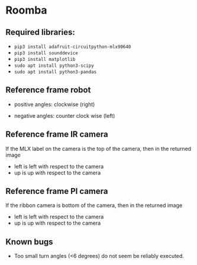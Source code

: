 # Roomba

## Required libraries:

+ ```pip3 install adafruit-circuitpython-mlx90640```
+ ```pip3 install sounddevice```
+ ```pip3 install matplotlib```
+ ```sudo apt install python3-scipy```
+ ```sudo apt install python3-pandas```

## Reference frame robot

* positive angles: clockwise (right)
+ negative angles: counter clock wise (left)

## Reference frame IR camera

If the MLX label on the camera is the top of the camera, then in the returned image
+ left is left with respect to the camera
+ up is up with respect to the camera

## Reference frame PI camera

If the ribbon camera is bottom of the camera, then in the returned image
+ left is left with respect to the camera
+ up is up with respect to the camera

## Known bugs
+ Too small turn angles (<6 degrees) do not seem be reliably executed.